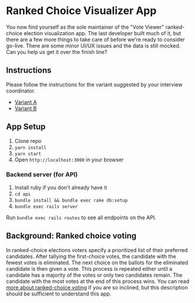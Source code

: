 # Ranked Choice Visualizer App

You now find yourself as the sole maintainer of the "Vote Viewer" ranked-choice
election visualization app. The last developer built much of it, but there are a
few more things to take care of before we're ready to consider go-live. There
are some minor UI/UX issues and the data is still mocked. Can you help us get it
over the finish line?

## Instructions

Please follow the instructions for the variant suggested by your interview
coordinator.

- [Variant A](/instructions/variant-a.md)
- [Variant B](/instructions/variant-b.md)

## App Setup

1. Clone repo
2. `yarn install`
3. `yarn start`
4. Open `http://localhost:3000` in your browser

### Backend server (for API)

1. Install ruby if you don't already have it
1. `cd api`
1. `bundle install && bundle exec rake db:setup`
1. `bundle exec rails server`

Run `bundle exec rails routes` to see all endpoints on the API.

## Background: Ranked choice voting

In ranked-choice elections voters specify a prioritized list of their preferred
candidates. After tallying the first-choice votes, the candidate with the fewest
votes is eliminated. The next choice on the ballots for the eliminated candidate
is then given a vote. This process is repeated either until a candidate has a
majority of the votes or only two candidates remain. The candidate with the most
votes at the end of this process wins. You can read [more about ranked-choice
voting](https://en.wikipedia.org/wiki/Instant-runoff_voting) if you are so
inclined, but this description should be sufficient to understand this app.
